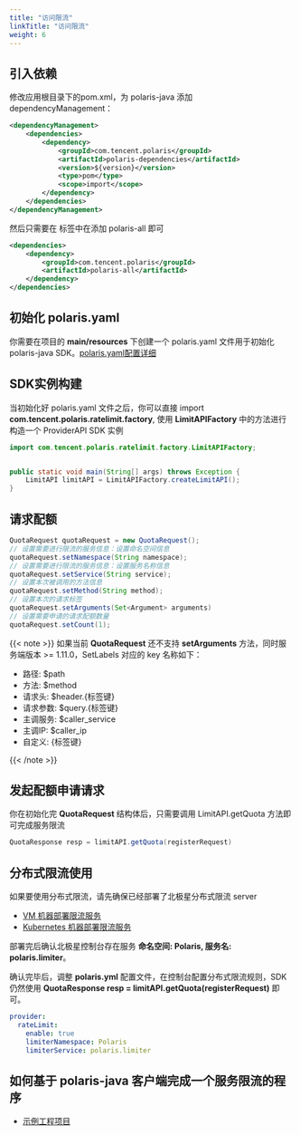 ```yaml
---
title: "访问限流"
linkTitle: "访问限流"
weight: 6
---
```


## 引入依赖

修改应用根目录下的pom.xml，为 polaris-java 添加 dependencyManagement：

```xml
<dependencyManagement>
    <dependencies>
        <dependency>
            <groupId>com.tencent.polaris</groupId>
            <artifactId>polaris-dependencies</artifactId>
            <version>${version}</version>
            <type>pom</type>
            <scope>import</scope>
        </dependency>
    </dependencies>
</dependencyManagement>
```

然后只需要在 **<dependencies></dependencies>** 标签中在添加 polaris-all 即可

```xml
<dependencies>
    <dependency>
        <groupId>com.tencent.polaris</groupId>
        <artifactId>polaris-all</artifactId>
    </dependency>
</dependencies>
```


## 初始化 polaris.yaml

你需要在项目的 **main/resources** 下创建一个 polaris.yaml 文件用于初始化 polaris-java SDK。[polaris.yaml配置详细](https://github.com/polarismesh/polaris-java/blob/main/polaris-common/polaris-config-default/src/main/resources/conf/default-config.yml)


## SDK实例构建

当初始化好 polaris.yaml 文件之后，你可以直接 import **com.tencent.polaris.ratelimit.factory**, 使用 **LimitAPIFactory** 中的方法进行构造一个 ProviderAPI SDK 实例

```java
import com.tencent.polaris.ratelimit.factory.LimitAPIFactory;


public static void main(String[] args) throws Exception {
    LimitAPI limitAPI = LimitAPIFactory.createLimitAPI();
}
```

## 请求配额

```java
QuotaRequest quotaRequest = new QuotaRequest();
// 设置需要进行限流的服务信息：设置命名空间信息
quotaRequest.setNamespace(String namespace);
// 设置需要进行限流的服务信息：设置服务名称信息
quotaRequest.setService(String service);
// 设置本次被调用的方法信息
quotaRequest.setMethod(String method);
// 设置本次的请求标签
quotaRequest.setArguments(Set<Argument> arguments)
// 设置需要申请的请求配额数量
quotaRequest.setCount(1);
```

{{< note >}}
如果当前 **QuotaRequest** 还不支持 **setArguments** 方法，同时服务端版本 >= 1.11.0，SetLabels 对应的 key 名称如下：

- 路径: $path
- 方法: $method
- 请求头: $header.{标签键}
- 请求参数: $query.{标签键}
- 主调服务: $caller_service
- 主调IP: $caller_ip
- 自定义: {标签键}

{{< /note >}}

## 发起配额申请请求

你在初始化完 **QuotaRequest** 结构体后，只需要调用 LimitAPI.getQuota 方法即可完成服务限流

```java
QuotaResponse resp = limitAPI.getQuota(registerRequest)
```


## 分布式限流使用

如果要使用分布式限流，请先确保已经部署了北极星分布式限流 server

- [VM 机器部署限流服务](/docs/使用指南/服务端安装/集群版安装/#安装分布式限流组件)
- [Kubernetes 机器部署限流服务](/docs/使用指南/服务端安装/集群版安装/#安装分布式限流组件-1)

部署完后确认北极星控制台存在服务 **命名空间: Polaris, 服务名: polaris.limiter**。

确认完毕后，调整 **polaris.yml** 配置文件，在控制台配置分布式限流规则，SDK 仍然使用 **QuotaResponse resp = limitAPI.getQuota(registerRequest)** 即可。

```yaml
provider:
  rateLimit:
    enable: true
	limiterNamespace: Polaris
	limiterService: polaris.limiter
```

## 如何基于 polaris-java 客户端完成一个服务限流的程序

- [示例工程项目](https://github.com/polarismesh/polaris-java/tree/main/polaris-examples/ratelimit-example)

